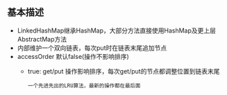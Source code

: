 ## 基本描述

* LinkedHashMap继承HashMap，大部分方法直接使用HashMap及更上层AbstractMap方法
* 内部维护一个双向链表，每次put时在链表末尾追加节点
* accessOrder 默认false(操作不影响排序)
  * true: get/put 操作影响排序，每次get/put的节点都调整位置到链表末尾
      
        一个先进先出的LRU算法，最新的操作都在最后面